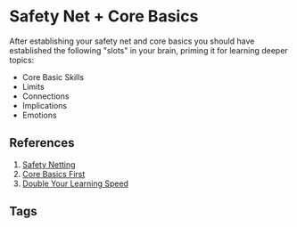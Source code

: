 # Safety Net + Core Basics

After establishing your safety net and core basics you should have established the following "slots" in your brain, priming it for learning deeper topics:  
* Core Basic Skills  
* Limits  
* Connections 
* Implications
* Emotions  

## References
1. [Safety Netting](../202211200642)
2. [Core Basics First](../202211200649)
3. [Double Your Learning Speed](../202211200641)

## Tags
